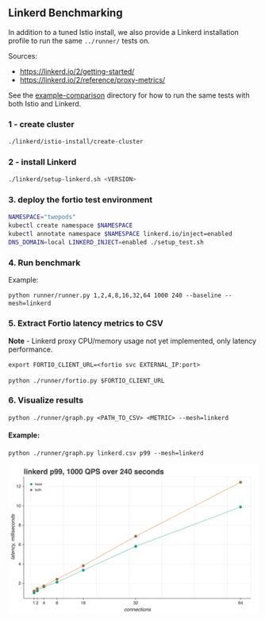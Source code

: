 ## Linkerd Benchmarking 

In addition to a tuned Istio install, we also provide a Linkerd installation profile to run the same `../runner/` tests on. 

Sources:
- https://linkerd.io/2/getting-started/
- https://linkerd.io/2/reference/proxy-metrics/ 

See the [example-comparison](example-comparison/) directory for how to run the same tests with both Istio and Linkerd.

### 1 - create cluster 

```bash 
./linkerd/istio-install/create-cluster  
```

### 2 - install Linkerd 

```bash
./linkerd/setup-linkerd.sh <VERSION> 
```

### 3. deploy the fortio test environment 

```bash
NAMESPACE="twopods"
kubectl create namespace $NAMESPACE  
kubectl annotate namespace $NAMESPACE linkerd.io/inject=enabled
DNS_DOMAIN=local LINKERD_INJECT=enabled ./setup_test.sh
``` 

### 4. Run benchmark 

Example:

```
python runner/runner.py 1,2,4,8,16,32,64 1000 240 --baseline --mesh=linkerd
```

### 5. Extract Fortio latency metrics to CSV 

**Note** - Linkerd proxy CPU/memory usage not yet implemented, only latency performance.

```
export FORTIO_CLIENT_URL=<fortio svc EXTERNAL_IP:port>

python ./runner/fortio.py $FORTIO_CLIENT_URL
```

### 6. Visualize results 

```
python ./runner/graph.py <PATH_TO_CSV> <METRIC> --mesh=linkerd 
```

#### Example: 

```
python ./runner/graph.py linkerd.csv p99 --mesh=linkerd 
```

![example-linkerd](example-linkerd-p99.png)